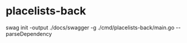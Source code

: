 # placelists-back

swag init -output ./docs/swagger -g ./cmd/placelists-back/main.go --parseDependency